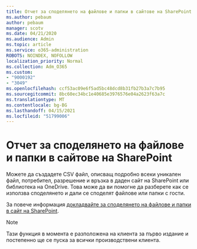 ```yaml
---
title: Отчет за споделянето на файлове и папки в сайтове на SharePoint
ms.author: pebaum
author: pebaum
manager: scotv
ms.date: 04/21/2020
ms.audience: Admin
ms.topic: article
ms.service: o365-administration
ROBOTS: NOINDEX, NOFOLLOW
localization_priority: Normal
ms.collection: Adm_O365
ms.custom:
- "9000192"
- "3049"
ms.openlocfilehash: ccf53ac09e6f5ad5bc48dcd8b31fb27b3a7c7b95
ms.sourcegitcommit: 8bc60ec34bc1e40685e3976576e04a2623f63a7c
ms.translationtype: MT
ms.contentlocale: bg-BG
ms.lasthandoff: 04/15/2021
ms.locfileid: "51799006"
---
```

# <a name="report-on-file-and-folder-sharing-in-sharepoint-sites"></a>Отчет за споделянето на файлове и папки в сайтове на SharePoint

Можете да създадете CSV файл, описващ подробно всеки уникален файл, потребител, разрешение и връзка в даден сайт на SharePoint или библиотека на OneDrive. Това може да ви помогне да разберете как се използва споделянето и дали се споделят файлове или папки с гости.

За повече информация [докладвайте за споделянето на файлове и папки в сайт на SharePoint](https://docs.microsoft.com/sharepoint/sharing-reports).

> [!NOTE]
> Тази функция в момента е разположена на клиента за първо издание и постепенно ще се пуска за всички производствени клиента.